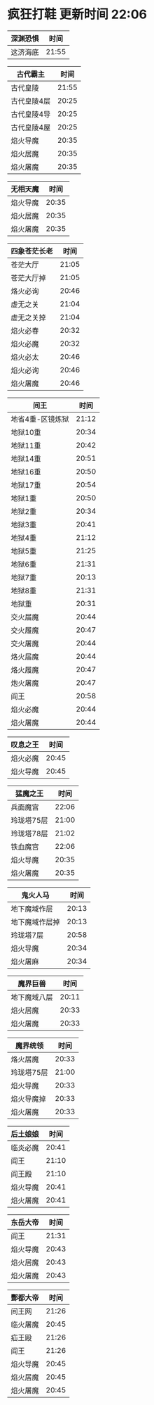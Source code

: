 # 疯狂打鞋 更新时间 22:06

| 深渊恐惧   | 时间    |
|--------|-------|
| 这济海底 | 21:55 |

| 古代霸主   | 时间    |
|--------|-------|
| 古代皇陵 | 21:55 |
| 古代皇陵4层 | 20:25 |
| 古代皇陵4导 | 20:25 |
| 古代皇陵4屋 | 20:25 |
| 焰火导魔 | 20:35 |
| 焰火居魔 | 20:35 |
| 焰火屠魔 | 20:35 |

| 无相天魔   | 时间    |
|--------|-------|
| 焰火导魔 | 20:35 |
| 焰火居魔 | 20:35 |
| 焰火屠魔 | 20:35 |

| 四象苍茫长老   | 时间    |
|--------|-------|
| 苍茫大厅 | 21:05 |
| 苍茫大厅掉 | 21:05 |
| 烙火必询 | 20:46 |
| 虚无之关 | 21:04 |
| 虚无之关掉 | 21:04 |
| 焰火必春 | 20:32 |
| 焰火必魔 | 20:32 |
| 焰火必太 | 20:46 |
| 焰火必询 | 20:46 |
| 焰火屠魔 | 20:46 |

| 间王   | 时间    |
|--------|-------|
| 地省4重-区镜炼狱 | 21:12 |
| 地狱10重 | 20:34 |
| 地狱11重 | 20:42 |
| 地狱14重 | 20:51 |
| 地狱16重 | 20:50 |
| 地狱17重 | 20:54 |
| 地狱1重 | 20:50 |
| 地狱2重 | 20:34 |
| 地狱3重 | 20:41 |
| 地狱4重 | 21:12 |
| 地狱5重 | 21:25 |
| 地狱6重 | 21:31 |
| 地狱7重 | 20:13 |
| 地狱8重 | 21:31 |
| 地狱重 | 20:31 |
| 交火届魔 | 20:44 |
| 交火履魔 | 20:47 |
| 交火屠魔 | 20:44 |
| 烙火届魔 | 20:44 |
| 烙火履魔 | 20:47 |
| 炮火屠魔 | 20:47 |
| 阎王 | 20:58 |
| 焰火必魔 | 20:44 |
| 焰火屠魔 | 20:44 |

| 叹息之王   | 时间    |
|--------|-------|
| 焰火必魔 | 20:45 |
| 焰火导魔 | 20:45 |

| 猛魔之王   | 时间    |
|--------|-------|
| 兵面魔宫 | 22:06 |
| 玲珑塔75层 | 21:00 |
| 玲珑塔78层 | 21:02 |
| 铁血魔宫 | 22:06 |
| 焰火导魔 | 20:35 |
| 焰火屠魔 | 20:35 |

| 鬼火人马   | 时间    |
|--------|-------|
| 地下魔域作层 | 20:13 |
| 地下魔域作层掉 | 20:13 |
| 玲珑塔7层 | 20:58 |
| 焰火导魔 | 20:34 |
| 焰火屠麻 | 20:34 |

| 魔界巨兽   | 时间    |
|--------|-------|
| 地下魔域八层 | 20:11 |
| 焰火居魔 | 20:33 |
| 焰火屠魔 | 20:33 |

| 魔界统领   | 时间    |
|--------|-------|
| 烙火居魔 | 20:33 |
| 玲珑塔75层 | 21:00 |
| 焰火导魔 | 20:33 |
| 焰火导魔掉 | 20:33 |
| 焰火屠魔 | 20:33 |

| 后土娘娘   | 时间    |
|--------|-------|
| 临炎必魔 | 20:41 |
| 阎王 | 21:10 |
| 阎王殿 | 21:10 |
| 焰火导魔 | 20:41 |
| 焰火屠魔 | 20:41 |

| 东岳大帝   | 时间    |
|--------|-------|
| 阎王 | 21:31 |
| 焰火导魔 | 20:43 |
| 焰火居魔 | 20:43 |
| 焰火屠魔 | 20:43 |

| 酆都大帝   | 时间    |
|--------|-------|
| 间王网 | 21:26 |
| 临火屠魔 | 20:45 |
| 疝王殴 | 21:26 |
| 阎王 | 21:26 |
| 焰火导魔 | 20:45 |
| 焰火居魔 | 20:45 |
| 焰火屠魔 | 20:45 |